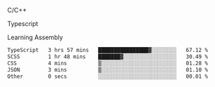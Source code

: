 <p>C/C++</p>
<p> Typescript</p>
<p>Learning Assembly</p>

<!--START_SECTION:waka-->

```txt
TypeScript   3 hrs 57 mins   ████████████████▓░░░░░░░░   67.12 %
SCSS         1 hr 48 mins    ███████▓░░░░░░░░░░░░░░░░░   30.49 %
CSS          4 mins          ▒░░░░░░░░░░░░░░░░░░░░░░░░   01.28 %
JSON         3 mins          ▒░░░░░░░░░░░░░░░░░░░░░░░░   01.10 %
Other        0 secs          ░░░░░░░░░░░░░░░░░░░░░░░░░   00.01 %
```

<!--END_SECTION:waka-->
